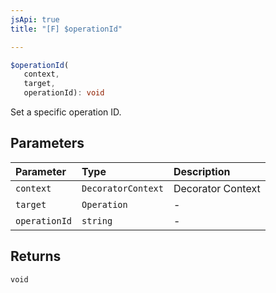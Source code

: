 ```yaml
---
jsApi: true
title: "[F] $operationId"

---
```

```ts
$operationId(
   context, 
   target, 
   operationId): void
```

Set a specific operation ID.

## Parameters

| Parameter | Type | Description |
| :------ | :------ | :------ |
| `context` | `DecoratorContext` | Decorator Context |
| `target` | `Operation` | - |
| `operationId` | `string` | - |

## Returns

`void`
